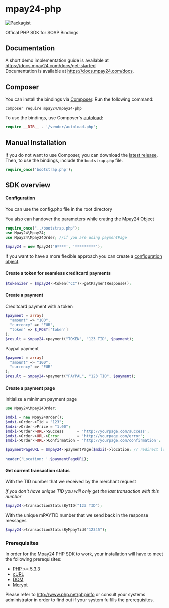 # mpay24-php

[![Packagist](https://img.shields.io/packagist/l/doctrine/orm.svg)]()

Offical PHP SDK for SOAP Bindings

## Documentation

A short demo implementation guide is available at https://docs.mpay24.com/docs/get-started</br>
Documentation is available at https://docs.mpay24.com/docs.

## Composer

You can install the bindings via [Composer](http://getcomposer.org/). Run the following command:

```bash
composer require mpay24/mpay24-php
```

To use the bindings, use Composer's [autoload](https://getcomposer.org/doc/01-basic-usage.md#autoloading):

```php
require __DIR__ . '/vendor/autoload.php';
```

## Manual Installation

If you do not want to use Composer, you can download the [latest release](https://github.com/mpay24/mpay24-php/releases). Then, to use the bindings, include the `bootstrap.php` file.

```php
require_once('bootstrap.php');
```

## SDK overview

#### Configuration

You can use the config.php file in the root directory

You also can handover the parameters while crating the Mpay24 Object

```php
require_once("../bootstrap.php");
use Mpay24\Mpay24;
use Mpay24\Mpay24Order; //if you are using paymentPage

$mpay24 = new Mpay24('9****', '*********');

```

If you want to have a more flexible approach you can create a [configuration object](https://github.com/mpay24/mpay24-php/wiki/Configuring-the-php-sdk).

#### Create a token for seamless creditcard payments

```php
$tokenizer = $mpay24->token("CC")->getPaymentResponse();
```

#### Create a payment

Creditcard payment with a token
```php
$payment = array(
  "amount" => "100",
  "currency" => "EUR",
  "token" => $_POST['token']
);
$result = $mpay24->payment("TOKEN", "123 TID", $payment);
```
Paypal payment
```php
$payment = array(
  "amount" => "100",
  "currency" => "EUR"
);
$result = $mpay24->payment("PAYPAL", "123 TID", $payment);
```

#### Create a payment page

Initialize a minimum payment page
```php
use Mpay24\Mpay24Order;

$mdxi = new Mpay24Order();
$mdxi->Order->Tid = "123";
$mdxi->Order->Price = "1.00";
$mdxi->Order->URL->Success      = 'http://yourpage.com/success';
$mdxi->Order->URL->Error        = 'http://yourpage.com/error';
$mdxi->Order->URL->Confirmation = 'http://yourpage.com/confirmation';

$paymentPageURL = $mpay24->paymentPage($mdxi)->location; // redirect location to the payment page

header('Location: '.$paymentPageURL);
```

#### Get current transaction status
With the TID number that we received by the merchant request

*If you don't have unique TID you will only get the last transaction with this number*
```php
$mpay24->transactionStatusByTID("123 TID");
```

With the unique mPAYTID number that we send back in the response messages
```php
$mpay24->transactionStatusByMpayTid("12345");
```

### Prerequisites

In order for the Mpay24 PHP SDK to work, your installation will have to meet the following prerequisites:

* [PHP >= 5.3.3](http://www.php.net/)
* [cURL](http://at2.php.net/manual/de/book.curl.php)
* [DOM](http://at2.php.net/manual/de/book.dom.php)
* [Mcrypt](http://at2.php.net/manual/en/mcrypt)

Please refer to http://www.php.net/phpinfo or consult your systems administrator in order to find out if your system fulfills the prerequisites.
